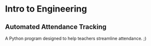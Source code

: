 # Intro to Engineering
## Automated Attendance Tracking

A Python program designed to help teachers streamline attendance. ;)
